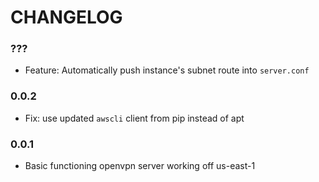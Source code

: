 # CHANGELOG

### ???

- Feature: Automatically push instance's subnet route into `server.conf`

### 0.0.2

- Fix: use updated `awscli` client from pip instead of apt

### 0.0.1

- Basic functioning openvpn server working off us-east-1

